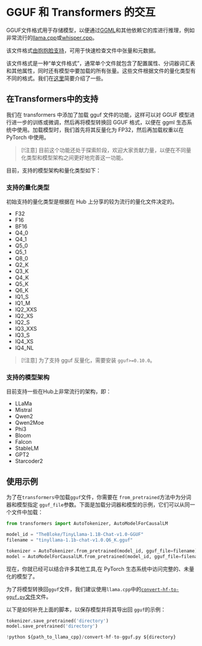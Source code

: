 <!--
Copyright 2023 The HuggingFace Team. All rights reserved.

Licensed under the Apache License, Version 2.0 (the "License"); you may not use this file except in compliance with
the License. You may obtain a copy of the License at

http://www.apache.org/licenses/LICENSE-2.0

Unless required by applicable law or agreed to in writing, software distributed under the License is distributed on
an "AS IS" BASIS, WITHOUT WARRANTIES OR CONDITIONS OF ANY KIND, either express or implied. See the License for the
specific language governing permissions and limitations under the License.

⚠️ Note that this file is in Markdown but contain specific syntax for our doc-builder (similar to MDX) that may not be
rendered properly in your Markdown viewer.
-->

# GGUF 和 Transformers 的交互

GGUF文件格式用于存储模型，以便通过[GGML](https://github.com/ggerganov/ggml)和其他依赖它的库进行推理，例如非常流行的[llama.cpp](https://github.com/ggerganov/llama.cpp)或[whisper.cpp](https://github.com/ggerganov/whisper.cpp)。

该文件格式[由抱抱脸支持](https://huggingface.co/docs/hub/en/gguf)，可用于快速检查文件中张量和元数据。

该文件格式是一种“单文件格式”，通常单个文件就包含了配置属性、分词器词汇表和其他属性，同时还有模型中要加载的所有张量。这些文件根据文件的量化类型有不同的格式。我们在[这里](https://huggingface.co/docs/hub/en/gguf#quantization-types)简要介绍了一些。

## 在Transformers中的支持

我们在 transformers 中添加了加载 gguf 文件的功能，这样可以对 GGUF 模型进行进一步的训练或微调，然后再将模型转换回 GGUF 格式，以便在 ggml 生态系统中使用。加载模型时，我们首先将其反量化为 FP32，然后再加载权重以在 PyTorch 中使用。

>    [!注意]
>    目前这个功能还处于探索阶段，欢迎大家贡献力量，以便在不同量化类型和模型架构之间更好地完善这一功能。

目前，支持的模型架构和量化类型如下：

### 支持的量化类型

初始支持的量化类型是根据在 Hub 上分享的较为流行的量化文件决定的。

- F32
- F16
- BF16
- Q4_0
- Q4_1
- Q5_0
- Q5_1
- Q8_0
- Q2_K
- Q3_K
- Q4_K
- Q5_K
- Q6_K
- IQ1_S
- IQ1_M
- IQ2_XXS
- IQ2_XS
- IQ2_S
- IQ3_XXS
- IQ3_S
- IQ4_XS
- IQ4_NL

>    [!注意]
>    为了支持 gguf 反量化，需要安装 `gguf>=0.10.0`。

### 支持的模型架构

目前支持一些在Hub上非常流行的架构，即：

- LLaMa
- Mistral
- Qwen2
- Qwen2Moe
- Phi3
- Bloom
- Falcon
- StableLM
- GPT2
- Starcoder2

## 使用示例

为了在`transformers`中加载`gguf`文件，你需要在 `from_pretrained`方法中为分词器和模型指定 `gguf_file`参数。下面是加载分词器和模型的示例，它们可以从同一个文件中加载：

```py
from transformers import AutoTokenizer, AutoModelForCausalLM

model_id = "TheBloke/TinyLlama-1.1B-Chat-v1.0-GGUF"
filename = "tinyllama-1.1b-chat-v1.0.Q6_K.gguf"

tokenizer = AutoTokenizer.from_pretrained(model_id, gguf_file=filename)
model = AutoModelForCausalLM.from_pretrained(model_id, gguf_file=filename)
```

现在，你就已经可以结合许多其他工具,在 PyTorch 生态系统中访问完整的、未量化的模型了。

为了将模型转换回`gguf`文件，我们建议使用`llama.cpp`中的[`convert-hf-to-gguf.py`文件](https://github.com/ggerganov/llama.cpp/blob/master/convert_hf_to_gguf.py)文件。

以下是如何补充上面的脚本，以保存模型并将其导出回 `gguf`的示例：

```py
tokenizer.save_pretrained('directory')
model.save_pretrained('directory')

!python ${path_to_llama_cpp}/convert-hf-to-gguf.py ${directory}
```